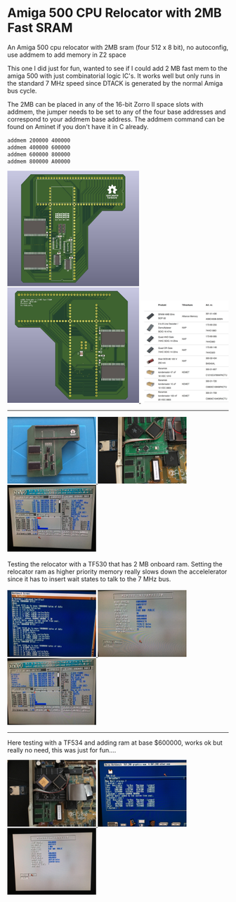 # Amiga 500 CPU Relocator with 2MB Fast SRAM
An Amiga 500 cpu relocator with 2MB sram (four 512 x 8 bit), no autoconfig, use addmem to add memory in Z2 space

This one I did just for fun, wanted to see if I could add 2 MB fast mem to the amiga 500 with just combinatorial logic IC's. It works well but only runs in the standard 7 MHz speed since DTACK is generated by the normal Amiga bus cycle.

The 2MB can be placed in any of the 16-bit Zorro II space slots with addmem, the jumper needs to be set to any of the four base addresses and correspond to your addmem base address. The addmem command can be found on Aminet if you don't have it in C already.

    addmem 200000 400000
    addmem 400000 600000
    addmem 600000 800000
    addmem 800000 A00000

<a href="images/Amiga_500_cpu_relocator_with_2mb_sram_pic1.jpg">
<img src="images/Amiga_500_cpu_relocator_with_2mb_sram_pic1.jpg" width="300" height="263">
</a>
<a href="images/Amiga_500_cpu_relocator_with_2mb_sram_pic2.jpg">
<img src="images/Amiga_500_cpu_relocator_with_2mb_sram_pic2.jpg" width="300" height="263">
</a>
<a href="images/Amiga_500_cpu_relocator_with_2mb_sram_pic3.jpg">
<img src="images/Amiga_500_cpu_relocator_with_2mb_sram_pic3.jpg" width="200" height="233">
</a>

***

<a href="images/Amiga_500_cpu_relocator_with_2mb_sram_pic4.jpg">
<img src="images/Amiga_500_cpu_relocator_with_2mb_sram_pic4.jpg" width="202" height="152">
</a>
<a href="images/Amiga_500_cpu_relocator_with_2mb_sram_pic5.jpg">
<img src="images/Amiga_500_cpu_relocator_with_2mb_sram_pic5.jpg" width="202" height="152">
</a>
<a href="images/Amiga_500_cpu_relocator_with_2mb_sram_pic6.jpg">
<img src="images/Amiga_500_cpu_relocator_with_2mb_sram_pic6.jpg" width="202" height="152">
</a>
<br /><br />
Testing the relocator with a TF530 that has 2 MB onboard ram. Setting the relocator ram as higher priority memory really slows down the accelelerator since it has to insert wait states to talk to the 7 MHz bus.
<br /><br />
<a href="images/Amiga_500_cpu_relocator_with_2mb_sram_pic7.jpg">
<img src="images/Amiga_500_cpu_relocator_with_2mb_sram_pic7.jpg" width="202" height="152">
</a>
<a href="images/Amiga_500_cpu_relocator_with_2mb_sram_pic8.jpg">
<img src="images/Amiga_500_cpu_relocator_with_2mb_sram_pic8.jpg" width="202" height="152">
</a>
<a href="images/Amiga_500_cpu_relocator_with_2mb_sram_pic9.jpg">
<img src="images/Amiga_500_cpu_relocator_with_2mb_sram_pic9.jpg" width="202" height="152">
</a>

***

Here testing with a TF534 and adding ram at base $600000, works ok but really no need, this was just for fun....

<a href="images/Amiga_500_cpu_relocator_with_2mb_sram_pic10.jpg">
<img src="images/Amiga_500_cpu_relocator_with_2mb_sram_pic10.jpg" width="202" height="152">
</a>
<a href="images/Amiga_500_cpu_relocator_with_2mb_sram_pic11.jpg">
<img src="images/Amiga_500_cpu_relocator_with_2mb_sram_pic11.jpg" width="202" height="152">
</a>
<a href="images/Amiga_500_cpu_relocator_with_2mb_sram_pic12.jpg">
<img src="images/Amiga_500_cpu_relocator_with_2mb_sram_pic12.jpg" width="202" height="152">
</a>
